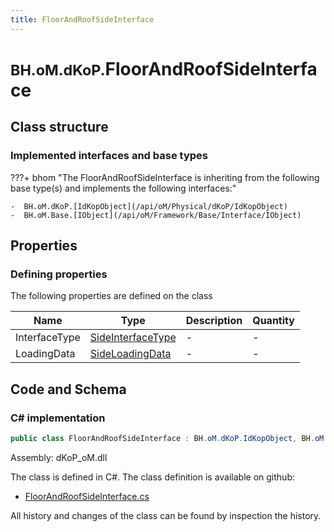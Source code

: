 ```yaml
---
title: FloorAndRoofSideInterface
---
```


# <small>BH.oM.dKoP.</small>**FloorAndRoofSideInterface**



## Class structure

### Implemented interfaces and base types

???+ bhom "The FloorAndRoofSideInterface is inheriting from the following base type(s) and implements the following interfaces:"

    -  BH.oM.dKoP.[IdKopObject](/api/oM/Physical/dKoP/IdKopObject)
    -  BH.oM.Base.[IObject](/api/oM/Framework/Base/Interface/IObject)


## Properties



### Defining properties

The following properties are defined on the class

| Name             | Type             | Description      | Quantity         |
|------------------|------------------|------------------|------------------|
| InterfaceType | [SideInterfaceType](/api/oM/Physical/dKoP/Interfaces/Enums/SideInterfaceType) | - | - |
| LoadingData | [SideLoadingData](/api/oM/Physical/dKoP/Interfaces/SideLoadingData) | - | - |


## Code and Schema

### C# implementation

``` C# title="C#"
public class FloorAndRoofSideInterface : BH.oM.dKoP.IdKopObject, BH.oM.Base.IObject
```

Assembly: dKoP_oM.dll

The class is defined in C#. The class definition is available on github:

- [FloorAndRoofSideInterface.cs](https://github.com/BHoM/dKoP_Toolkit/blob/develop/dKoP_oM/Interfaces\FloorAndRoofSideInterface.cs)

All history and changes of the class can be found by inspection the history.
